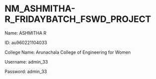 # NM_ASHMITHA-R_FRIDAYBATCH_FSWD_PROJECT

Name: ASHMITHA R


ID: au960221104033


College Name: Arunachala College of Engineering for Women


Username: admin_33


Password: admin_33

